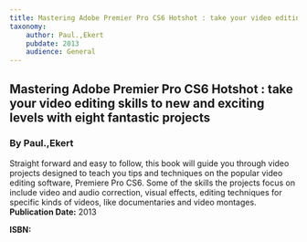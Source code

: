 ```yaml
---
title: Mastering Adobe Premier Pro CS6 Hotshot : take your video editing skills to new and exciting levels with eight fantastic projects
taxonomy:
	author: Paul.,Ekert
	pubdate: 2013
	audience: General
---
```

## Mastering Adobe Premier Pro CS6 Hotshot : take your video editing skills to new and exciting levels with eight fantastic projects
### By Paul.,Ekert

Straight forward and easy to follow, this book will guide you through video projects designed to teach you tips and techniques on the popular video editing software, Premiere Pro CS6.  Some of the skills the projects focus on include video and audio correction, visual effects, editing techniques for specific kinds of videos, like documentaries and video montages.
**Publication Date:** 2013

**ISBN:** 